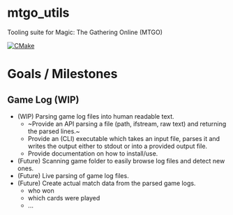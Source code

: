 # mtgo_utils
Tooling suite for Magic: The Gathering Online (MTGO)

[![CMake](https://github.com/BigPeet/mtgo_utils/actions/workflows/cmake.yml/badge.svg)](https://github.com/BigPeet/mtgo_utils/actions/workflows/cmake.yml)

# Goals / Milestones

## Game Log (WIP)

* (WIP) Parsing game log files into human readable text.
    * ~Provide an API parsing a file (path, ifstream, raw text) and returning the parsed lines.~
    * Provide an (CLI) executable which takes an input file, parses it and writes the output either to stdout or into a provided output file.
    * Provide documentation on how to install/use.
* (Future) Scanning game folder to easily browse log files and detect new ones.
* (Future) Live parsing of game log files.
* (Future) Create actual match data from the parsed game logs.
    * who won
    * which cards were played
    * ...
